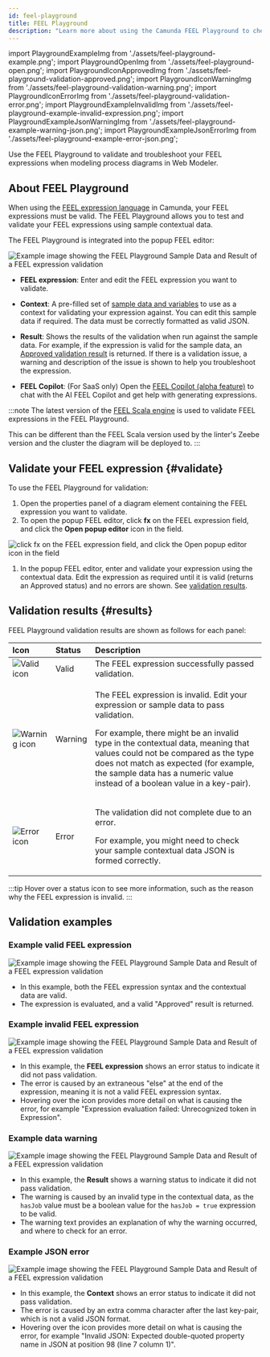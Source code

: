 ```yaml
---
id: feel-playground
title: FEEL Playground
description: "Learn more about using the Camunda FEEL Playground to check and validate your FEEL expressions"
---
```


import PlaygroundExampleImg from './assets/feel-playground-example.png';
import PlaygroundOpenImg from './assets/feel-playground-open.png';
import PlaygroundIconApprovedImg from './assets/feel-playground-validation-approved.png';
import PlaygroundIconWarningImg from './assets/feel-playground-validation-warning.png';
import PlaygroundIconErrorImg from './assets/feel-playground-validation-error.png';
import PlaygroundExampleInvalidImg from './assets/feel-playground-example-invalid-expression.png';
import PlaygroundExampleJsonWarningImg from './assets/feel-playground-example-warning-json.png';
import PlaygroundExampleJsonErrorImg from './assets/feel-playground-example-error-json.png';

Use the FEEL Playground to validate and troubleshoot your FEEL expressions when modeling process diagrams in Web Modeler.

## About FEEL Playground

When using the [FEEL expression language](/components/modeler/feel/what-is-feel.md) in Camunda, your FEEL expressions must be valid. The FEEL Playground allows you to test and validate your FEEL expressions using sample contextual data.

The FEEL Playground is integrated into the popup FEEL editor:

<img src={PlaygroundExampleImg} alt="Example image showing the FEEL Playground Sample Data and Result of a FEEL expression validation" class="img-800"/>

- **FEEL expression**: Enter and edit the FEEL expression you want to validate.

- **Context**: A pre-filled set of [sample data and variables](/components/modeler/data-handling.md) to use as a context for validating your expression against. You can edit this sample data if required. The data must be correctly formatted as valid JSON.

- **Result**: Shows the results of the validation when run against the sample data. For example, if the expression is valid for the sample data, an [Approved validation result](#results) is returned. If there is a validation issue, a warning and description of the issue is shown to help you troubleshoot the expression.

- **FEEL Copilot**: (For SaaS only) Open the [FEEL Copilot (alpha feature)](/components/early-access/alpha/alpha-features.md) to chat with the AI FEEL Copilot and get help with generating expressions.

:::note
The latest version of the [FEEL Scala engine](/components/modeler/feel/what-is-feel.md#feel-engines) is used to validate FEEL expressions in the FEEL Playground.

This can be different than the FEEL Scala version used by the linter's Zeebe version and the cluster the diagram will be deployed to.
:::

## Validate your FEEL expression {#validate}

To use the FEEL Playground for validation:

1. Open the properties panel of a diagram element containing the FEEL expression you want to validate.
1. To open the popup FEEL editor, click **fx** on the FEEL expression field, and click the **Open popup editor** icon in the field.

<img src={PlaygroundOpenImg} alt="click fx on the FEEL expression field, and click the Open popup editor icon in the field" class="img-500"/>

1. In the popup FEEL editor, enter and validate your expression using the contextual data. Edit the expression as required until it is valid (returns an Approved status) and no errors are shown. See [validation results](#results).

## Validation results {#results}

FEEL Playground validation results are shown as follows for each panel:

| Icon                                                                               | Status  | Description                                                                                                                                                                                                                                                                                                                                            |
| :--------------------------------------------------------------------------------- | :------ | :----------------------------------------------------------------------------------------------------------------------------------------------------------------------------------------------------------------------------------------------------------------------------------------------------------------------------------------------------- |
| <img src={PlaygroundIconApprovedImg} alt="Valid icon" className="inline-image" />  | Valid   | The FEEL expression successfully passed validation.                                                                                                                                                                                                                                                                                                    |
| <img src={PlaygroundIconWarningImg} alt="Warning icon" className="inline-image" /> | Warning | <p>The FEEL expression is invalid. Edit your expression or sample data to pass validation.</p><p>For example, there might be an invalid type in the contextual data, meaning that values could not be compared as the type does not match as expected (for example, the sample data has a numeric value instead of a boolean value in a key-pair).</p> |
| <img src={PlaygroundIconErrorImg} alt="Error icon" className="inline-image" />     | Error   | <p>The validation did not complete due to an error.</p><p>For example, you might need to check your sample contextual data JSON is formed correctly.</p>                                                                                                                                                                                               |

:::tip
Hover over a status icon to see more information, such as the reason why the FEEL expression is invalid.
:::

## Validation examples

### Example valid FEEL expression

<img src={PlaygroundExampleImg} alt="Example image showing the FEEL Playground Sample Data and Result of a FEEL expression validation" class="img-600"/>

- In this example, both the FEEL expression syntax and the contextual data are valid.
- The expression is evaluated, and a valid "Approved" result is returned.

### Example invalid FEEL expression

<img src={PlaygroundExampleInvalidImg} alt="Example image showing the FEEL Playground Sample Data and Result of a FEEL expression validation" class="img-600"/>

- In this example, the **FEEL expression** shows an error status to indicate it did not pass validation.
- The error is caused by an extraneous "else" at the end of the expression, meaning it is not a valid FEEL expression syntax.
- Hovering over the icon provides more detail on what is causing the error, for example "Expression evaluation failed: Unrecognized token in Expression".

### Example data warning

<img src={PlaygroundExampleJsonWarningImg} alt="Example image showing the FEEL Playground Sample Data and Result of a FEEL expression validation" class="img-600"/>

- In this example, the **Result** shows a warning status to indicate it did not pass validation.
- The warning is caused by an invalid type in the contextual data, as the `hasJob` value must be a boolean value for the `hasJob = true` expression to be valid.
- The warning text provides an explanation of why the warning occurred, and where to check for an error.

### Example JSON error

<img src={PlaygroundExampleJsonErrorImg} alt="Example image showing the FEEL Playground Sample Data and Result of a FEEL expression validation" class="img-600"/>

- In this example, the **Context** shows an error status to indicate it did not pass validation.
- The error is caused by an extra comma character after the last key-pair, which is not a valid JSON format.
- Hovering over the icon provides more detail on what is causing the error, for example "Invalid JSON: Expected double-quoted property name in JSON at position 98 (line 7 column 1)".
